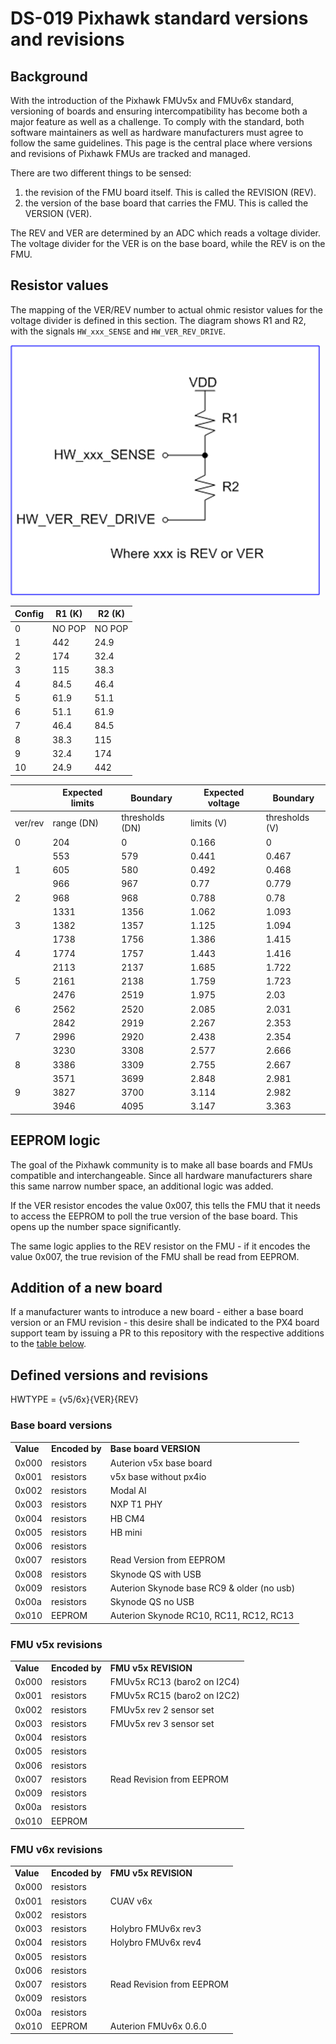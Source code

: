 # DS-019 Pixhawk standard versions and revisions
## Background
With the introduction of the Pixhawk FMUv5x and FMUv6x standard, versioning of boards and ensuring intercompatibility has become both a major feature as well as a challenge. To comply with the standard, both software maintainers as well as hardware manufacturers must agree to follow the same guidelines. This page is the central place where versions and revisions of Pixhawk FMUs are tracked and managed.

There are two different things to be sensed:

1.  the revision of the FMU board itself. This is called the REVISION (REV).
2.  the version of the base board that carries the FMU. This is called the VERSION (VER).
    

The REV and VER are determined by an ADC which reads a voltage divider. The voltage divider for the VER is on the base board, while the REV is on the FMU.

## Resistor values
The mapping of the VER/REV number to actual ohmic resistor values for the voltage divider is defined in this section. The diagram shows R1 and R2, with the signals `HW_xxx_SENSE` and `HW_VER_REV_DRIVE`.

![rev-ver-sensing](resource/rev-ver-sensing.png)

Config | R1 (K) | R2 (K)
-- | -- | --
0 | NO POP | NO POP
1 | 442 | 24.9
2 | 174 | 32.4
3 | 115 | 38.3
4 | 84.5 | 46.4
5 | 61.9 | 51.1
6 | 51.1 | 61.9
7 | 46.4 | 84.5
8 | 38.3 | 115
9 | 32.4 | 174
10 | 24.9 | 442

  | Expected limits | Boundary | Expected voltage | Boundary
-- | -- | -- | -- | --
ver/rev | range (DN) | thresholds (DN) | limits (V) | thresholds (V)
0 | 204 | 0 | 0.166 | 0
  | 553 | 579 | 0.441 | 0.467
1 | 605 | 580 | 0.492 | 0.468
  | 966 | 967 | 0.77 | 0.779
2 | 968 | 968 | 0.788 | 0.78
  | 1331 | 1356 | 1.062 | 1.093
3 | 1382 | 1357 | 1.125 | 1.094
  | 1738 | 1756 | 1.386 | 1.415
4 | 1774 | 1757 | 1.443 | 1.416
  | 2113 | 2137 | 1.685 | 1.722
5 | 2161 | 2138 | 1.759 | 1.723
  | 2476 | 2519 | 1.975 | 2.03
6 | 2562 | 2520 | 2.085 | 2.031
  | 2842 | 2919 | 2.267 | 2.353
7 | 2996 | 2920 | 2.438 | 2.354
  | 3230 | 3308 | 2.577 | 2.666
8 | 3386 | 3309 | 2.755 | 2.667
  | 3571 | 3699 | 2.848 | 2.981
9 | 3827 | 3700 | 3.114 | 2.982
  | 3946 | 4095 | 3.147 | 3.363

## EEPROM logic
The goal of the Pixhawk community is to make all base boards and FMUs compatible and interchangeable. Since all hardware manufacturers share this same narrow number space, an additional logic was added.

If the VER resistor encodes the value 0x007, this tells the FMU that it needs to access the EEPROM to poll the true version of the base board. This opens up the number space significantly.

The same logic applies to the REV resistor on the FMU - if it encodes the value 0x007, the true revision of the FMU shall be read from EEPROM.

## Addition of a new board
If a manufacturer wants to introduce a new board - either a base board version or an FMU revision - this desire shall be indicated to the PX4 board support team by issuing a PR to this repository with the respective additions to the [table below](#defined-versions-and-revisions).

## Defined versions and revisions

HWTYPE = {v5/6x}{VER}{REV}  

### Base board versions

|     |     |     |
| --- | --- | --- |
| **Value** | **Encoded by** | **Base board VERSION** |
| 0x000 | resistors | Auterion v5x base board |
| 0x001 | resistors | v5x base without px4io |
| 0x002 | resistors | Modal AI |
| 0x003 | resistors | NXP T1 PHY |
| 0x004 | resistors | HB CM4 |
| 0x005 | resistors | HB mini |
| 0x006 | resistors |     |
| 0x007 | resistors | Read Version from EEPROM |
| 0x008 | resistors | Skynode QS with USB |
| 0x009 | resistors | Auterion Skynode base RC9 & older (no usb) |
| 0x00a | resistors | Skynode QS no USB |
| 0x010 | EEPROM | Auterion Skynode RC10, RC11, RC12, RC13 |

### FMU v5x revisions

|     |     |     |
| --- | --- | --- |
| **Value** | **Encoded by** | **FMU v5x REVISION** |
| 0x000 | resistors | FMUv5x RC13 (baro2 on I2C4) |
| 0x001 | resistors | FMUv5x RC15 (baro2 on I2C2) |
| 0x002 | resistors | FMUv5x rev 2 sensor set |
| 0x003 | resistors | FMUv5x rev 3 sensor set |
| 0x004 | resistors |     |
| 0x005 | resistors |     |
| 0x006 | resistors |     |
| 0x007 | resistors | Read Revision from EEPROM |
| 0x009 | resistors |     |
| 0x00a | resistors |     |
| 0x010 | EEPROM |     |

### FMU v6x revisions

|     |     |     |
| --- | --- | --- |
| **Value** | **Encoded by** | **FMU v5x REVISION** |
| 0x000 | resistors |     |
| 0x001 | resistors | CUAV v6x |
| 0x002 | resistors |     |
| 0x003 | resistors | Holybro FMUv6x rev3 |
| 0x004 | resistors | Holybro FMUv6x rev4 |
| 0x005 | resistors |     |
| 0x006 | resistors |     |
| 0x007 | resistors | Read Revision from EEPROM |
| 0x009 | resistors |     |
| 0x00a | resistors |     |
| 0x010 | EEPROM | Auterion FMUv6x 0.6.0  |
